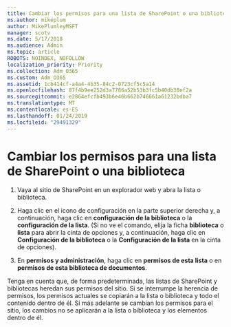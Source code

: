 ```yaml
---
title: Cambiar los permisos para una lista de SharePoint o una biblioteca
ms.author: mikeplum
author: MikePlumleyMSFT
manager: scotv
ms.date: 5/17/2018
ms.audience: Admin
ms.topic: article
ROBOTS: NOINDEX, NOFOLLOW
localization_priority: Priority
ms.collection: Adm_O365
ms.custom: Adm_O365
ms.assetid: 1cb414cf-a4a4-4b35-84c2-0723cf5c5a14
ms.openlocfilehash: 87f4b9ee252d3a7786a52b53b3fc5b40db38ef2a
ms.sourcegitcommit: e2864efcfb493b6e46b662b746661a61232bdba7
ms.translationtype: MT
ms.contentlocale: es-ES
ms.lasthandoff: 01/24/2019
ms.locfileid: "29491329"
---
```

# <a name="change-permissions-for-a-sharepoint-list-or-library"></a>Cambiar los permisos para una lista de SharePoint o una biblioteca

1. Vaya al sitio de SharePoint en un explorador web y abra la lista o biblioteca.
    
2. Haga clic en el icono de configuración en la parte superior derecha y, a continuación, haga clic en **configuración de la biblioteca** o la **configuración de la lista**. (Si no ve el comando, elija la ficha **biblioteca** o **lista** para abrir la cinta de opciones y, a continuación, haga clic en **Configuración de la biblioteca** o la **Configuración de la lista** en la cinta de opciones). 
    
3. En **permisos y administración**, haga clic en **permisos de esta lista** o en **permisos de esta biblioteca de documentos**.
    
Tenga en cuenta que, de forma predeterminada, las listas de SharePoint y bibliotecas heredan sus permisos del sitio. Si se interrumpe la herencia de permisos, los permisos actuales se copiarán a la lista o biblioteca y todo el contenido dentro de él. Si más adelante se cambian los permisos para el sitio, los cambios no se aplicarán a la lista o biblioteca y los elementos dentro de él.
  

